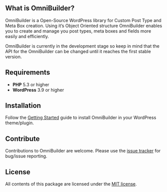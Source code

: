 ## What is OmniBuilder?

OmniBuilder is a Open-Source WordPress library for Custom Post Type and Meta Box creation. Using it’s Object Oriented structure OmniBuilder enables you to create and manage you post types, meta boxes and fields more easily and efficiently.

OmniBuilder is currently in the development stage so keep in mind that the API for the OmniBuilder can be changed until it reaches the first stable version.

## Requirements

* **PHP** 5.3 or higher
* **WordPress** 3.9 or higher

## Installation

Follow the [Getting Started](https://github.com/Slicejack/OmniBuilder/wiki/Getting-Started) guide to install OmniBuilder in your WordPress theme/plugin.

## Contribute

Contributions to OmniBuilder are welcome. Please use the [issue tracker](https://github.com/Slicejack/OmniBuilder/issues) for bug/issue reporting.

## License

All contents of this package are licensed under the [MIT license](https://github.com/Slicejack/OmniBuilder/blob/master/LICENSE).